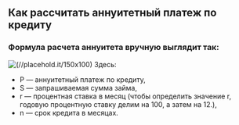 ## Как рассчитать аннуитетный платеж по кредиту
### Формула расчета аннуитета вручную выглядит так:
![(//placehold.it/150x100)](https://www.raiffeisen.ru/common/new/images/wiki/formuly-01.png)
Здесь:
* P — аннуитетный платеж по кредиту,
* S — запрашиваемая сумма займа,
* r — процентная ставка в месяц (чтобы определить значение r, годовую процентную ставку делим на 100, а затем на 12.),
* n — срок кредита в месяцах.
